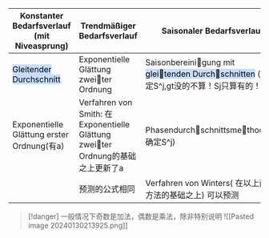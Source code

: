 

| Konstanter Bedarfsverlauf (mit Niveasprung)            | Trendmäßiger Bedarfsverlauf             | Saisonaler Bedarfsverlauf |
| ------------------------------------- | --------------------------------------- | ------------------------- |
| <mark style="background: #ADCCFFA6;">Gleitender Durchschnitt</mark>               | Exponentielle Glättung zweiter Ordnung | Saisonbereinigung mit <mark style="background: #ADCCFFA6;">gleitenden Durchschnitten</mark> (能确定S^j,gt没的不算！Sj只算有的！)                          |
| Exponentielle Glättung erster Ordnung(有a) | Verfahren von Smith: 在Exponentielle Glättung zweiter Ordnung的基础之上更新了a                     | Phasendurchschnittsmethode(能确定S^j)                          |
|                                       |                预测的公式相同                         | Verfahren von Winters( 在以上两个方法的基础之上) 可以预测                         |
>[!danger]
>一般情况下奇数是加法，偶数是乘法，除非特别说明
![[Pasted image 20240130213925.png]]